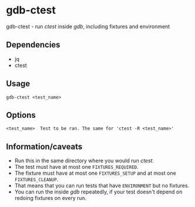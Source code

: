 # gdb-ctest
gdb-ctest - run _ctest_ inside _gdb_, including fixtures and environment

## Dependencies
- jq
- ctest

## Usage
```
gdb-ctest <test_name>
```

## Options
```
<test_name>  Test to be ran. The same for 'ctest -R <test_name>'
```

## Information/caveats
- Run this in the same directory where you would run _ctest_.
- The test must have at most one `FIXTURES_REQUIRED`.
- The fixture must have at most one `FIXTURES_SETUP` and at most one `FIXTURES_CLEANUP`.
- That means that you can run tests that have `ENVIRONMENT` but no fixtures.
- You can run the inside _gdb_ repeatedly, if your test doesn't depend on redoing fixtures on every run.
